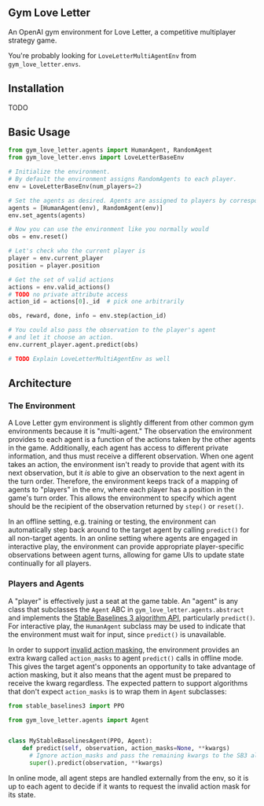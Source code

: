 Gym Love Letter
---

An OpenAI gym environment for Love Letter, a competitive multiplayer strategy game.

You're probably looking for `LoveLetterMultiAgentEnv` from `gym_love_letter.envs`.

## Installation

TODO

## Basic Usage

```python
from gym_love_letter.agents import HumanAgent, RandomAgent
from gym_love_letter.envs import LoveLetterBaseEnv

# Initialize the environment.
# By default the environment assigns RandomAgents to each player.
env = LoveLetterBaseEnv(num_players=2)

# Set the agents as desired. Agents are assigned to players by corresponding position.
agents = [HumanAgent(env), RandomAgent(env)]
env.set_agents(agents)

# Now you can use the environment like you normally would
obs = env.reset()

# Let's check who the current player is
player = env.current_player
position = player.position

# Get the set of valid actions
actions = env.valid_actions()
# TODO no private attribute access
action_id = actions[0]._id  # pick one arbitrarily

obs, reward, done, info = env.step(action_id)

# You could also pass the observation to the player's agent
# and let it choose an action.
env.current_player.agent.predict(obs)

# TODO Explain LoveLetterMultiAgentEnv as well
```

## Architecture

### The Environment

A Love Letter gym environment is slightly different from other common gym environments
because it is "multi-agent." The observation the environment provides to each agent is
a function of the actions taken by the other agents in the game. Additionally, each
agent has access to different private information, and thus must receive a different
observation. When one agent takes an action, the environment isn't ready to provide that
agent with its next observation, but it _is_ able to give an observation to the next
agent in the turn order. Therefore, the environment keeps track of a mapping of agents
to "players" in the env, where each player has a position in the game's turn order. This
allows the environment to specify which agent should be the recipient of the observation
returned by `step()` or `reset()`.

In an offline setting, e.g. training or testing, the environment can automatically step
back around to the target agent by calling `predict()` for all non-target agents. In an
online setting where agents are engaged in interactive play, the environment can provide
appropriate player-specific observations between agent turns, allowing for game UIs to
update state continually for all players.

### Players and Agents

A "player" is effectively just a seat at the game table. An "agent" is any class that
subclasses the `Agent` ABC in `gym_love_letter.agents.abstract` and implements the
[Stable Baselines 3 algorithm API][sb3], particularly `predict()`. For interactive play,
the `HumanAgent` subclass may be used to indicate that the environment must wait for
input, since `predict()` is unavailable.

In order to support [invalid action masking][iam], the environment provides an extra
kwarg called `action_masks` to agent `predict()` calls in offline mode. This gives the
target agent's opponents an opportunity to take advantage of action masking, but it also
means that the agent must be prepared to receive the kwarg regardless. The expected
pattern to support algorithms that don't expect `action_masks` is to wrap them in
`Agent` subclasses:

```python
from stable_baselines3 import PPO

from gym_love_letter.agents import Agent


class MyStableBaselinesAgent(PPO, Agent):
    def predict(self, observation, action_masks=None, **kwargs)
      # Ignore action_masks and pass the remaining kwargs to the SB3 algorithm
      super().predict(observation, **kwargs)
```

In online mode, all agent steps are handled externally from the env, so it is up to each
agent to decide if it wants to request the invalid action mask for its state.

[sb3]: https://stable-baselines3.readthedocs.io/en/master/modules/base.html
[iam]: https://sb3-contrib.readthedocs.io/en/master/modules/ppo_mask.html
